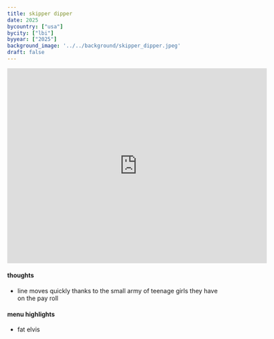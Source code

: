 ```yaml
---
title: skipper dipper
date: 2025
bycountry: ["usa"]
bycity: ["lbi"]
byyear: ["2025"]
background_image: '../../background/skipper_dipper.jpeg'
draft: false
---
```


<iframe src="https://www.google.com/maps/embed?pb=!1m18!1m12!1m3!1d98287.43757762288!2d-74.25891386093747!3d39.66136134224586!2m3!1f0!2f0!3f0!3m2!1i1024!2i768!4f13.1!3m3!1m2!1s0x89c1aa73d7da8ee9%3A0xea98ce7a783aa7f7!2sSkipper%20Dipper!5e0!3m2!1sen!2sus!4v1761421370804!5m2!1sen!2sus" width="600" height="450" style="border:0;" allowfullscreen="" loading="lazy" referrerpolicy="no-referrer-when-downgrade"></iframe>

#### thoughts

* line moves quickly thanks to the small army of teenage girls they have on the pay roll

#### menu highlights

* fat elvis
